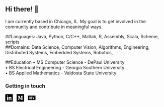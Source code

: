 ## Hi there! 👋

I am currently based in Chicago, IL. My goal is to get involved in the community and contribute in meaningful ways. 

##Languages:
Java, Python, C/C++, Matlab, R, Assembly, Scala, Scheme, scripts  
##Domains:
Data Science, Computer Vision, Algorithms, Engineering, Distributed Systems, Embedded Systems, Robotics, 

##Education
• MS Computer Science - DePaul University  
• BS Electrical Engineering - Georgia Southern University  
• BS Applied Mathematics - Valdosta State University  



### Getting in touch

<a href="https://www.linkedin.com/in/ecedavis/" title="Follow me on LinkedIn">
  <img
    width="24"
    alt="Follow me on LinkedIn"
    src="https://raw.githubusercontent.com/ecedavis/ecedavis/master/assets/icons/linkedin.svg"
  /></a>
&nbsp;
<a href="https://medium.com/@ecedavis" title="Follow me on Medium">
  <img
    width="24"
    alt="Follow me on Medium"
    src="https://raw.githubusercontent.com/ecedavis/ecedavis/master/assets/icons/medium.svg"
  /></a>
&nbsp;
<a href="https://dev.to/trekhleb" title="Follow me on DevTo">
  <img
    width="24"
    alt="Follow me on DevTo"
    src="https://raw.githubusercontent.com/ecedavis/ecedavis/master/assets/icons/devto.svg"
  /></a>


<!--
**ecedavis/ecedavis** is a ✨ _special_ ✨ repository because its `README.md` (this file) appears on your GitHub profile.

Here are some ideas to get you started:

- 🔭 I’m currently working on ...
- 🌱 I’m currently learning ...
- 👯 I’m looking to collaborate on ...
- 🤔 I’m looking for help with ...
- 💬 Ask me about ...
- 📫 How to reach me: ...
- 😄 Pronouns: ...
- ⚡ Fun fact: ...
-->
